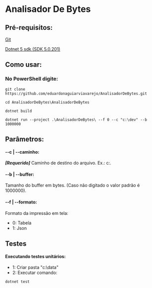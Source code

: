 # Analisador De Bytes

## Pré-requisitos:
[Git](https://git-scm.com/)

[Dotnet 5 sdk (SDK 5.0.201)](https://dotnet.microsoft.com/download/dotnet/5.0)


## Como usar:

### No PowerShell digite:
```
git clone https://github.com/eduardonaguiarviavarejo/AnalisadorDeBytes.git
```
```
cd AnalisadorDeBytes\AnalisadorDeBytes
```
```
dotnet build
```
```
dotnet run --project .\AnalisadorDeBytes\ --f 0 --c "c:\dev" --b 1000000
```

## Parâmetros: 

#### --c | --caminho:
***[Requerido]*** Caminho de destino do arquivo. Ex.: c:\.

#### --b | --buffer:
Tamanho do buffer em bytes. (Caso não digitado o valor padrão é 1000000).

#### --f | --formato:
Formato da impressão em tela: 
-  0: Tabela
-  1: Json
     
## Testes
#### Executando testes unitários:

-  1: Criar pasta "c:\data"
-  2: Executar comando:
```
dotnet test
```




